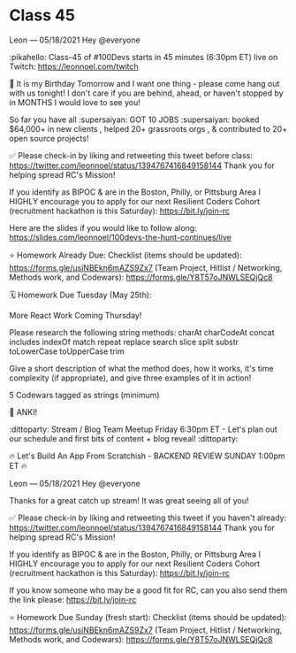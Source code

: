 # Class 45

Leon — 05/18/2021
Hey @everyone 

  :pikahello:   Class-45 of #100Devs starts in 45 minutes (6:30pm ET) live on Twitch: https://leonnoel.com/twitch

 🎂 It is my Birthday Tomorrow and I want one thing - please come hang out with us tonight! I don't care if you are behind, ahead, or haven't stopped by in MONTHS I would love to see you!

So far you have all :supersaiyan: GOT 10 JOBS :supersaiyan:  booked $64,000+ in new clients  , helped 20+ grassroots orgs  , & contributed to 20+ open source projects!

✅ Please check-in by liking and retweeting this tweet before class: https://twitter.com/leonnoel/status/1394767416849158144
Thank you for helping spread RC's Mission! 

If you identify as BIPOC & are in the Boston, Philly, or Pittsburg Area I HIGHLY encourage you to apply for our next Resilient Coders Cohort (recruitment hackathon is this Saturday): https://bit.ly/join-rc


Here are the slides if you would like to follow along: https://slides.com/leonnoel/100devs-the-hunt-continues/live 

⭐️ Homework Already Due:
Checklist (items should be updated): https://forms.gle/usiNBEkn6mAZS9Zx7
(Team Project, Hitlist / Networking, Methods work, and Codewars): https://forms.gle/Y8T57oJNWLSEQjQc8


🗓 Homework Due Tuesday (May 25th):

More React Work Coming Thursday!

Please research the following string methods:
charAt
charCodeAt
concat
includes
indexOf
match
repeat
replace
search
slice
split
substr
toLowerCase
toUpperCase
trim

Give a short description of what the method does, how it works, it's time complexity (if appropriate), and give three examples of it in action!

5 Codewars tagged as strings (minimum) 

🚨  ANKI!

:dittoparty:  Stream / Blog Team Meetup Friday 6:30pm ET - Let's plan out our schedule and first bits of content + blog reveal!  :dittoparty: 

🔥 Let's Build An App From Scratchish - BACKEND REVIEW SUNDAY 1:00pm ET 🔥





Leon — 05/18/2021
Hey @everyone 

 Thanks for a great catch up stream! It was great seeing all of you!

✅ Please check-in by liking and retweeting this tweet if you haven't already: https://twitter.com/leonnoel/status/1394767416849158144
Thank you for helping spread RC's Mission! 

If you identify as BIPOC & are in the Boston, Philly, or Pittsburg Area I HIGHLY encourage you to apply for our next Resilient Coders Cohort (recruitment hackathon is this Saturday): https://bit.ly/join-rc


If you know someone who may be a good fit for RC, can you also send them the link please: https://bit.ly/join-rc


⭐️ Homework Due Sunday (fresh start):
Checklist (items should be updated): https://forms.gle/usiNBEkn6mAZS9Zx7
(Team Project, Hitlist / Networking, Methods work, and Codewars): https://forms.gle/Y8T57oJNWLSEQjQc8




